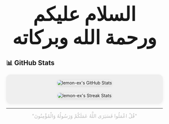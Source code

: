 # <div align="center" style="font-size:2.2em;font-weight:bold;">السلام عليكم ورحمة الله وبركاته</div>

## 📊 GitHub Stats

<div align="center" style="background:rgba(20,20,20,0.06);padding:18px;border-radius:14px;box-shadow:0 2px 8px rgba(45,45,45,0.07);">
  
  <img src="https://github-readme-stats.vercel.app/api?username=lemon-ex&show_icons=true&theme=dark&hide_border=true" alt="lemon-ex's GitHub Stats" style="margin-bottom:12px;border-radius:10px;box-shadow:0 2px 8px rgba(0,0,0,0.10);" />

  <br/>

  <img src="https://github-readme-streak-stats.herokuapp.com/?user=lemon-ex&theme=dark&hide_border=true" alt="lemon-ex's Streak Stats" style="margin-top:12px;border-radius:10px;box-shadow:0 2px 8px rgba(0,0,0,0.10);" />

</div>

---

<div align="center" style="font-size:1.15em;color:#bdbdbd;">
"قُلْ اعْمَلُوا فَسَيَرَى اللَّهُ عَمَلَكُمْ وَرَسُولُهُ وَالْمُؤْمِنُونَ"
</div>
